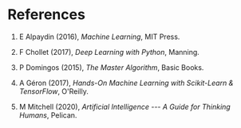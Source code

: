 # References

1. E Alpaydin (2016), *Machine Learning*, MIT Press.

2. F Chollet (2017), *Deep Learning with Python*, Manning.

3. P Domingos (2015), *The Master Algorithm*, Basic Books.

4. A Géron (2017), *Hands-On Machine Learning with Scikit-Learn & TensorFlow*, O'Reilly.

5. M Mitchell (2020), *Artificial Intelligence --- A Guide for Thinking Humans*, Pelican.
